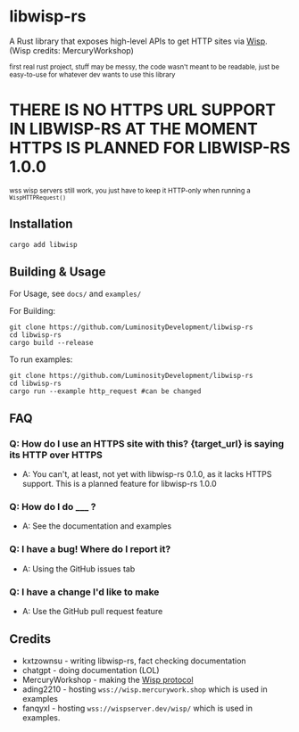 # libwisp-rs
A Rust library that exposes high-level APIs to get HTTP sites via [Wisp](https://github.com/MercuryWorkshop/wisp-protocol). (Wisp credits: MercuryWorkshop)

<sub>first real rust project, stuff may be messy, the code wasn't meant to be readable, just be easy-to-use for whatever dev wants to use this library</sub>

# THERE IS NO HTTPS URL SUPPORT IN LIBWISP-RS AT THE MOMENT <br /> HTTPS IS PLANNED FOR LIBWISP-RS 1.0.0
<sub>wss wisp servers still work, you just have to keep it HTTP-only when running a `WispHTTPRequest()`</sub>

## Installation
`cargo add libwisp`

## Building & Usage
For Usage, see `docs/` and `examples/`

For Building:
```
git clone https://github.com/LuminosityDevelopment/libwisp-rs
cd libwisp-rs
cargo build --release
```

To run examples:
```
git clone https://github.com/LuminosityDevelopment/libwisp-rs
cd libwisp-rs
cargo run --example http_request #can be changed
```

## FAQ
### Q: How do I use an HTTPS site with this? {target_url} is saying its HTTP over HTTPS
- A: You can't, at least, not yet with libwisp-rs 0.1.0, as it lacks HTTPS support. This is a planned feature for libwisp-rs 1.0.0

### Q: How do I do ___ ?
- A: See the documentation and examples

### Q: I have a bug! Where do I report it?
- A: Using the GitHub issues tab

### Q: I have a change I'd like to make
- A: Use the GitHub pull request feature

## Credits
- kxtzownsu - writing libwisp-rs, fact checking documentation
- chatgpt - doing documentation (LOL)
- MercuryWorkshop - making the [Wisp protocol](https://github.com/MercuryWorkshop/wisp-protocol)
- ading2210 - hosting `wss://wisp.mercurywork.shop` which is used in examples
- fanqyxl - hosting `wss://wispserver.dev/wisp/` which is used in examples.
